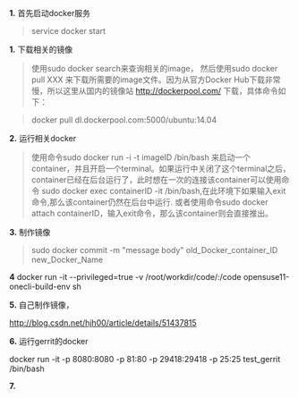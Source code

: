 **1.** 首先启动docker服务

> service docker start

**1.** 下载相关的镜像

> 使用sudo docker search来查询相关的image， 然后使用sudo docker pull XXX 来下载所需要的image文件。因为从官方Docker Hub下载非常慢，所以这里从国内的镜像站 http://dockerpool.com/ 下载，具体命令如下：

> docker pull dl.dockerpool.com:5000/ubuntu:14.04

**2.** 运行相关docker

> 使用命令sudo docker run -i -t imageID /bin/bash 来启动一个container，并且开启一个terminal。如果运行中关闭了这个terminal之后，container已经在后台运行了，此时想在一次的连接该container可以使用命令 sudo docker exec containerID -it /bin/bash,在此环境下如果输入exit命令,那么该container仍然在后台中运行. 或者使用命令sudo docker attach containerID，输入exit命令，那么该container则会直接推出。

**3.** 制作镜像

> sudo docker commit -m "message body" old_Docker_container_ID new_Docker_Name

**4** docker run -it --privileged=true -v /root/workdir/code/:/code opensuse11-onecli-build-env sh

**5.** 自己制作镜像，

http://blog.csdn.net/hjh00/article/details/51437815

**6.** 运行gerrit的docker

docker run -it -p 8080:8080 -p 81:80 -p 29418:29418 -p 25:25 test_gerrit /bin/bash

**7.**
